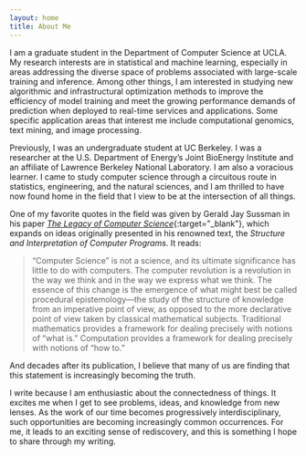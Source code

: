 ```yaml
---
layout: home
title: About Me
---
```


I am a graduate student in the Department of Computer Science at UCLA. My research interests are in statistical and machine learning, especially in areas addressing the diverse space of problems associated with large-scale training and inference. Among other things, I am interested in studying new algorithmic and infrastructural optimization methods to improve the efficiency of model training and meet the growing performance demands of prediction when deployed to real-time services and applications. Some specific application areas that interest me include computational genomics, text mining, and image processing.

Previously, I was an undergraduate student at UC Berkeley. I was a researcher at the U.S. Department of Energy’s Joint BioEnergy Institute and an affiliate of Lawrence Berkeley National Laboratory. I am also a voracious learner. I came to study computer science through a circuitous route in statistics, engineering, and the natural sciences, and I am thrilled to have now found home in the field that I view to be at the intersection of all things.

One of my favorite quotes in the field was given by Gerald Jay Sussman in his paper [_The Legacy of Computer Science_](https://groups.csail.mit.edu/mac/users/gjs/essays/remember.pdf){:target="_blank"}, which expands on ideas originally presented in his renowned text, the _Structure and Interpretation of Computer Programs_. It reads:

> “Computer Science” is not a science, and its ultimate significance has little to do with computers. The computer revolution is a revolution in the way we think and in the way we express what we think. The essence of this change is the emergence of what might best be called procedural epistemology—the study of the structure of knowledge from an imperative point of view, as opposed to the more declarative point of view taken by classical mathematical subjects. Traditional mathematics provides a framework for dealing precisely with notions of “what is.” Computation provides a framework for dealing precisely with notions of “how to.”

And decades after its publication, I believe that many of us are finding that this statement is increasingly becoming the truth.

I write because I am enthusiastic about the connectedness of things. It excites me when I get to see problems, ideas, and knowledge from new lenses. As the work of our time becomes progressively interdisciplinary, such opportunities are becoming increasingly common occurrences. For me, it leads to an exciting sense of rediscovery, and this is something I hope to share through my writing.
